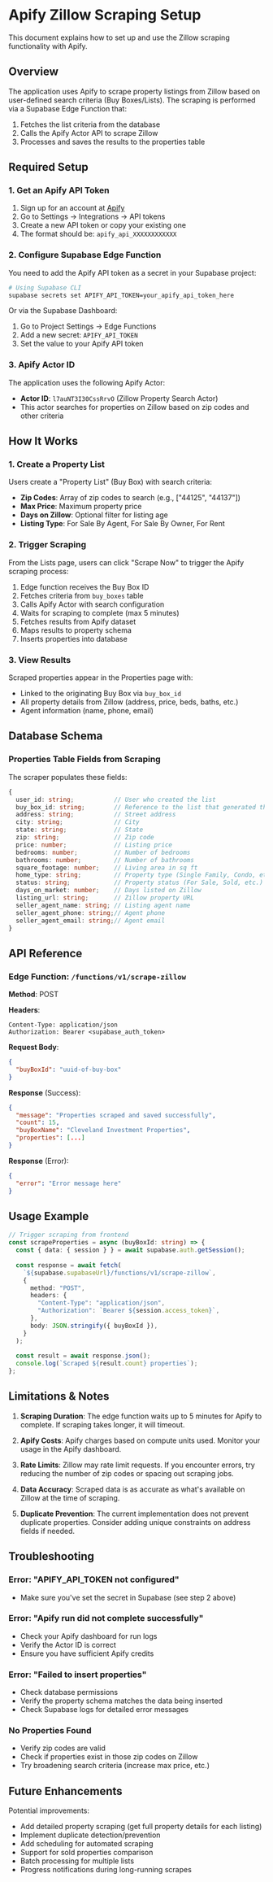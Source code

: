 # Apify Zillow Scraping Setup

This document explains how to set up and use the Zillow scraping functionality with Apify.

## Overview

The application uses Apify to scrape property listings from Zillow based on user-defined search criteria (Buy Boxes/Lists). The scraping is performed via a Supabase Edge Function that:

1. Fetches the list criteria from the database
2. Calls the Apify Actor API to scrape Zillow
3. Processes and saves the results to the properties table

## Required Setup

### 1. Get an Apify API Token

1. Sign up for an account at [Apify](https://apify.com)
2. Go to Settings → Integrations → API tokens
3. Create a new API token or copy your existing one
4. The format should be: `apify_api_XXXXXXXXXXXX`

### 2. Configure Supabase Edge Function

You need to add the Apify API token as a secret in your Supabase project:

```bash
# Using Supabase CLI
supabase secrets set APIFY_API_TOKEN=your_apify_api_token_here
```

Or via the Supabase Dashboard:
1. Go to Project Settings → Edge Functions
2. Add a new secret: `APIFY_API_TOKEN`
3. Set the value to your Apify API token

### 3. Apify Actor ID

The application uses the following Apify Actor:
- **Actor ID**: `l7auNT3I30CssRrvO` (Zillow Property Search Actor)
- This actor searches for properties on Zillow based on zip codes and other criteria

## How It Works

### 1. Create a Property List

Users create a "Property List" (Buy Box) with search criteria:
- **Zip Codes**: Array of zip codes to search (e.g., ["44125", "44137"])
- **Max Price**: Maximum property price
- **Days on Zillow**: Optional filter for listing age
- **Listing Type**: For Sale By Agent, For Sale By Owner, For Rent

### 2. Trigger Scraping

From the Lists page, users can click "Scrape Now" to trigger the Apify scraping process:

1. Edge function receives the Buy Box ID
2. Fetches criteria from `buy_boxes` table
3. Calls Apify Actor with search configuration
4. Waits for scraping to complete (max 5 minutes)
5. Fetches results from Apify dataset
6. Maps results to property schema
7. Inserts properties into database

### 3. View Results

Scraped properties appear in the Properties page with:
- Linked to the originating Buy Box via `buy_box_id`
- All property details from Zillow (address, price, beds, baths, etc.)
- Agent information (name, phone, email)

## Database Schema

### Properties Table Fields from Scraping

The scraper populates these fields:

```typescript
{
  user_id: string;           // User who created the list
  buy_box_id: string;        // Reference to the list that generated this property
  address: string;           // Street address
  city: string;              // City
  state: string;             // State
  zip: string;               // Zip code
  price: number;             // Listing price
  bedrooms: number;          // Number of bedrooms
  bathrooms: number;         // Number of bathrooms
  square_footage: number;    // Living area in sq ft
  home_type: string;         // Property type (Single Family, Condo, etc.)
  status: string;            // Property status (For Sale, Sold, etc.)
  days_on_market: number;    // Days listed on Zillow
  listing_url: string;       // Zillow property URL
  seller_agent_name: string; // Listing agent name
  seller_agent_phone: string;// Agent phone
  seller_agent_email: string;// Agent email
}
```

## API Reference

### Edge Function: `/functions/v1/scrape-zillow`

**Method**: POST

**Headers**:
```
Content-Type: application/json
Authorization: Bearer <supabase_auth_token>
```

**Request Body**:
```json
{
  "buyBoxId": "uuid-of-buy-box"
}
```

**Response** (Success):
```json
{
  "message": "Properties scraped and saved successfully",
  "count": 15,
  "buyBoxName": "Cleveland Investment Properties",
  "properties": [...]
}
```

**Response** (Error):
```json
{
  "error": "Error message here"
}
```

## Usage Example

```typescript
// Trigger scraping from frontend
const scrapeProperties = async (buyBoxId: string) => {
  const { data: { session } } = await supabase.auth.getSession();
  
  const response = await fetch(
    `${supabase.supabaseUrl}/functions/v1/scrape-zillow`,
    {
      method: "POST",
      headers: {
        "Content-Type": "application/json",
        "Authorization": `Bearer ${session.access_token}`,
      },
      body: JSON.stringify({ buyBoxId }),
    }
  );
  
  const result = await response.json();
  console.log(`Scraped ${result.count} properties`);
};
```

## Limitations & Notes

1. **Scraping Duration**: The edge function waits up to 5 minutes for Apify to complete. If scraping takes longer, it will timeout.

2. **Apify Costs**: Apify charges based on compute units used. Monitor your usage in the Apify dashboard.

3. **Rate Limits**: Zillow may rate limit requests. If you encounter errors, try reducing the number of zip codes or spacing out scraping jobs.

4. **Data Accuracy**: Scraped data is as accurate as what's available on Zillow at the time of scraping.

5. **Duplicate Prevention**: The current implementation does not prevent duplicate properties. Consider adding unique constraints on address fields if needed.

## Troubleshooting

### Error: "APIFY_API_TOKEN not configured"
- Make sure you've set the secret in Supabase (see step 2 above)

### Error: "Apify run did not complete successfully"
- Check your Apify dashboard for run logs
- Verify the Actor ID is correct
- Ensure you have sufficient Apify credits

### Error: "Failed to insert properties"
- Check database permissions
- Verify the property schema matches the data being inserted
- Check Supabase logs for detailed error messages

### No Properties Found
- Verify zip codes are valid
- Check if properties exist in those zip codes on Zillow
- Try broadening search criteria (increase max price, etc.)

## Future Enhancements

Potential improvements:
- Add detailed property scraping (get full property details for each listing)
- Implement duplicate detection/prevention
- Add scheduling for automated scraping
- Support for sold properties comparison
- Batch processing for multiple lists
- Progress notifications during long-running scrapes

